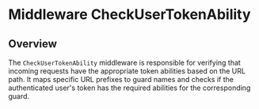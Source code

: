 # Middleware CheckUserTokenAbility

## Overview
The `CheckUserTokenAbility` middleware is responsible for verifying that incoming requests have the appropriate token abilities based on the URL path. It maps specific URL prefixes to guard names and checks if the authenticated user's token has the required abilities for the corresponding guard.
